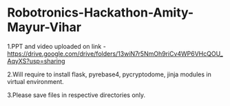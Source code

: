 # Robotronics-Hackathon-Amity-Mayur-Vihar

1.PPT and video uploaded on link -  https://drive.google.com/drive/folders/13wiN7r5NmOh9riCv4WP6VHcQOU_AqyXS?usp=sharing

2.Will require to install flask, pyrebase4, pycryptodome, jinja modules in virtual environment.

3.Please save files in respective directories only.
